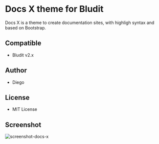 # Docs X theme for Bludit
Docs X is a theme to create documentation sites, with highligh syntax and based on Bootstrap.

## Compatible
- Bludit v2.x

## Author
- Diego

## License
- MIT License

## Screenshot
![screenshot-docs-x](https://github.com/bludit-themes/docs-x/raw/master/screenshot.png)
